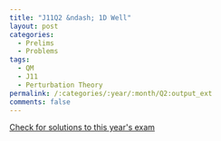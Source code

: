 ```yaml
---
title: "J11Q2 &ndash; 1D Well"
layout: post
categories:
  - Prelims
  - Problems
tags:
  - QM
  - J11
  - Perturbation Theory
permalink: /:categories/:year/:month/Q2:output_ext
comments: false
---
```

<object data="2011J2Q.pdf" type="application/pdf" width="100%" height="500"></object>
<div class="message"><a href='https://princetonprelim.com/prelim/26/'>Check for solutions to this year's exam</a></div>